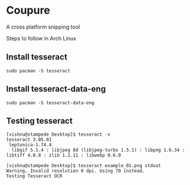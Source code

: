 # Coupure
A cross platform snipping tool

Steps to follow in Arch Linux
## Install tesseract
```
sudo pacman -S tesseract
```
## Install tesseract-data-eng
```
sudo pacman -S tesseract-data-eng
```
## Testing tesseract
```
[vishnu@stampede Desktop]$ tesseract -v
tesseract 3.05.01
 leptonica-1.74.4
  libgif 5.1.4 : libjpeg 8d (libjpeg-turbo 1.5.1) : libpng 1.6.34 : libtiff 4.0.8 : zlib 1.2.11 : libwebp 0.6.0

[vishnu@stampede Desktop]$ tesseract example_01.png stdout
Warning. Invalid resolution 0 dpi. Using 70 instead.
Testing Tesseract OCR
```